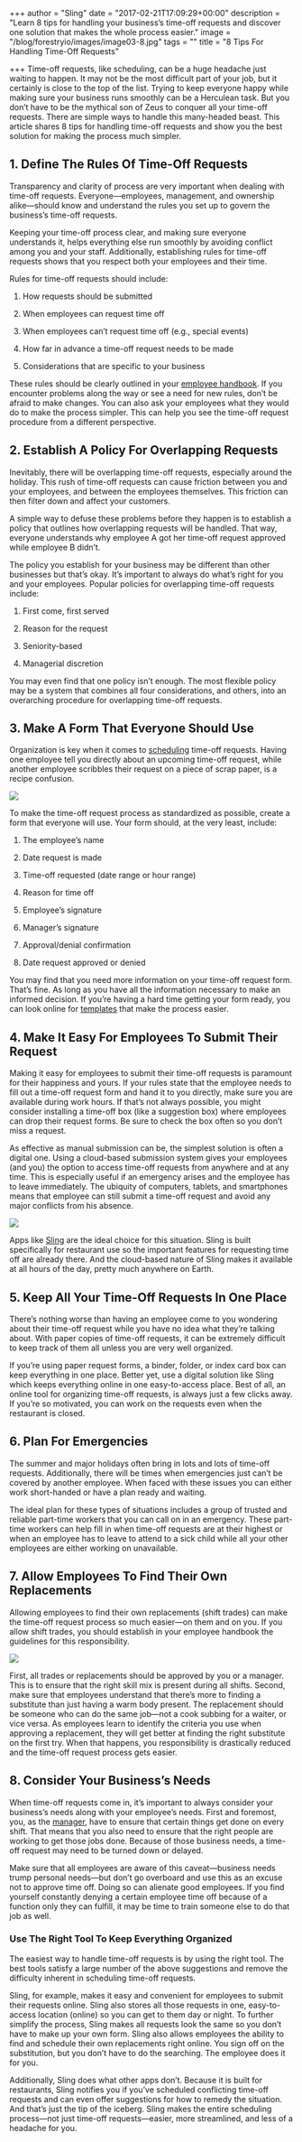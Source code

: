 +++
author = "Sling"
date = "2017-02-21T17:09:29+00:00"
description = "Learn 8 tips for handling your business’s time-off requests and discover one solution that makes the whole process easier."
image = "/blog/forestryio/images/image03-8.jpg"
tags = ""
title = "8 Tips For Handling Time-Off Requests"

+++
Time-off requests, like scheduling, can be a huge headache just waiting to happen. It may not be the most difficult part of your job, but it certainly is close to the top of the list. Trying to keep everyone happy while making sure your business runs smoothly can be a Herculean task. But you don’t have to be the mythical son of Zeus to conquer all your time-off requests. There are simple ways to handle this many-headed beast. This article shares 8 tips for handling time-off requests and show you the best solution for making the process much simpler.

## 1\. Define The Rules Of Time-Off Requests

Transparency and clarity of process are very important when dealing with time-off requests. Everyone—employees, management, and ownership alike—should know and understand the rules you set up to govern the business’s time-off requests.

Keeping your time-off process clear, and making sure everyone understands it, helps everything else run smoothly by avoiding conflict among you and your staff. Additionally, establishing rules for time-off requests shows that you respect both your employees and their time.

Rules for time-off requests should include:

1.  How requests should be submitted  

2.  When employees can request time off  

3.  When employees can’t request time off (e.g., special events)  

4.  How far in advance a time-off request needs to be made  

5.  Considerations that are specific to your business  

These rules should be clearly outlined in your [employee handbook](https://getsling.com/blog/post/restaurant-employee-handbook/). If you encounter problems along the way or see a need for new rules, don’t be afraid to make changes. You can also ask your employees what they would do to make the process simpler. This can help you see the time-off request procedure from a different perspective.

## 2\. Establish A Policy For Overlapping Requests

Inevitably, there will be overlapping time-off requests, especially around the holiday. This rush of time-off requests can cause friction between you and your employees, and between the employees themselves. This friction can then filter down and affect your customers.

A simple way to defuse these problems before they happen is to establish a policy that outlines how overlapping requests will be handled. That way, everyone understands why employee A got her time-off request approved while employee B didn’t.

The policy you establish for your business may be different than other businesses but that’s okay. It’s important to always do what’s right for you and your employees. Popular policies for overlapping time-off requests include:

1.  First come, first served  

2.  Reason for the request  

3.  Seniority-based  

4.  Managerial discretion  

You may even find that one policy isn’t enough. The most flexible policy may be a system that combines all four considerations, and others, into an overarching procedure for overlapping time-off requests.

## 3\. Make A Form That Everyone Should Use

Organization is key when it comes to [scheduling](https://getsling.com/blog/post/work-schedule/) time-off requests. Having one employee tell you directly about an upcoming time-off request, while another employee scribbles their request on a piece of scrap paper, is a recipe confusion.

![](/blog/forestryio/images/image02-9.jpg)

To make the time-off request process as standardized as possible, create a form that everyone will use. Your form should, at the very least, include:

1.  The employee’s name  

2.  Date request is made  

3.  Time-off requested (date range or hour range)  

4.  Reason for time off  

5.  Employee’s signature  

6.  Manager’s signature  

7.  Approval/denial confirmation  

8.  Date request approved or denied  

You may find that you need more information on your time-off request form. That’s fine. As long as you have all the information necessary to make an informed decision. If you’re having a hard time getting your form ready, you can look online for [templates](https://www.hr.com/en/resources/free_forms/vacation-request_gitc4fn2.html) that make the process easier.

## 4\. Make It Easy For Employees To Submit Their Request

Making it easy for employees to submit their time-off requests is paramount for their happiness and yours. If your rules state that the employee needs to fill out a time-off request form and hand it to you directly, make sure you are available during work hours. If that’s not always possible, you might consider installing a time-off box (like a suggestion box) where employees can drop their request forms. Be sure to check the box often so you don’t miss a request.

As effective as manual submission can be, the simplest solution is often a digital one. Using a cloud-based submission system gives your employees (and you) the option to access time-off requests from anywhere and at any time. This is especially useful if an emergency arises and the employee has to leave immediately. The ubiquity of computers, tablets, and smartphones means that employee can still submit a time-off request and avoid any major conflicts from his absence.

![](/blog/forestryio/images/image01-7.jpg)

Apps like [Sling](https://getsling.com) are the ideal choice for this situation. Sling is built specifically for restaurant use so the important features for requesting time off are already there. And the cloud-based nature of Sling makes it available at all hours of the day, pretty much anywhere on Earth.

## 5\. Keep All Your Time-Off Requests In One Place

There’s nothing worse than having an employee come to you wondering about their time-off request while you have no idea what they’re talking about. With paper copies of time-off requests, it can be extremely difficult to keep track of them all unless you are very well organized.

If you’re using paper request forms, a binder, folder, or index card box can keep everything in one place. Better yet, use a digital solution like Sling which keeps everything online in one easy-to-access place. Best of all, an online tool for organizing time-off requests, is always just a few clicks away. If you’re so motivated, you can work on the requests even when the restaurant is closed.

## 6\. Plan For Emergencies

The summer and major holidays often bring in lots and lots of time-off requests. Additionally, there will be times when emergencies just can’t be covered by another employee. When faced with these issues you can either work short-handed or have a plan ready and waiting.

The ideal plan for these types of situations includes a group of trusted and reliable part-time workers that you can call on in an emergency. These part-time workers can help fill in when time-off requests are at their highest or when an employee has to leave to attend to a sick child while all your other employees are either working on unavailable.

## 7\. Allow Employees To Find Their Own Replacements

Allowing employees to find their own replacements (shift trades) can make the time-off request process so much easier—on them and on you. If you allow shift trades, you should establish in your employee handbook the guidelines for this responsibility.

![](/blog/forestryio/images/image00-9.jpg)

First, all trades or replacements should be approved by you or a manager. This is to ensure that the right skill mix is present during all shifts. Second, make sure that employees understand that there’s more to finding a substitute than just having a warm body present. The replacement should be someone who can do the same job—not a cook subbing for a waiter, or vice versa. As employees learn to identify the criteria you use when approving a replacement, they will get better at finding the right substitute on the first try. When that happens, you responsibility is drastically reduced and the time-off request process gets easier.

## 8\. Consider Your Business’s Needs

When time-off requests come in, it’s important to always consider your business’s needs along with your employee’s needs. First and foremost, you, as the [manager](https://getsling.com/blog/post/effective-leaders/), have to ensure that certain things get done on every shift. That means that you also need to ensure that the right people are working to get those jobs done. Because of those business needs, a time-off request may need to be turned down or delayed.

Make sure that all employees are aware of this caveat—business needs trump personal needs—but don’t go overboard and use this as an excuse not to approve time off. Doing so can alienate good employees. If you find yourself constantly denying a certain employee time off because of a function only they can fulfill, it may be time to train someone else to do that job as well.

### Use The Right Tool To Keep Everything Organized

The easiest way to handle time-off requests is by using the right tool. The best tools satisfy a large number of the above suggestions and remove the difficulty inherent in scheduling time-off requests.

Sling, for example, makes it easy and convenient for employees to submit their requests online. Sling also stores all those requests in one, easy-to-access location (online) so you can get to them day or night. To further simplify the process, Sling makes all requests look the same so you don’t have to make up your own form. Sling also allows employees the ability to find and schedule their own replacements right online. You sign off on the substitution, but you don’t have to do the searching. The employee does it for you.

Additionally, Sling does what other apps don’t. Because it is built for restaurants, Sling notifies you if you’ve scheduled conflicting time-off requests and can even offer suggestions for how to remedy the situation. And that’s just the tip of the iceberg. Sling makes the entire scheduling process—not just time-off requests—easier, more streamlined, and less of a headache for you.